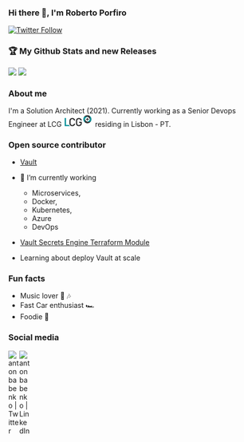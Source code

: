 ### Hi there 👋, I'm Roberto Porfiro

[![Twitter Follow](https://img.shields.io/twitter/follow/robertoporfiro?color=1DA1F2&logo=twitter&style=for-the-badge)](https://twitter.com/intent/follow?original_referer=https%3A%2F%2Fgithub.com%2Frobertoporfiro&screen_name=robertoporfiro)

### :trophy: My Github Stats and new Releases
![](https://github-readme-stats.vercel.app/api?username=robertoporfiro&show_icons=true&count_private=true)
![](https://github-readme-stats.vercel.app/api/top-langs/?username=robertoporfiro&hide=html&layout=compact)

### About me

I'm a Solution Architect (2021). Currently working as a Senior Devops Engineer at LCG ![alt text](logolcg-v2.png) residing in Lisbon - PT. 

### Open source contributor

- [Vault](https://github.com/hashicorp/vault)

- 🔭 I’m currently working 
	- Microservices,
	- Docker,
	- Kubernetes,
	- Azure
  - DevOps

- [Vault Secrets Engine Terraform Module](https://github.com/robertoporfiro/terraform-vault-secrets-engines)
- Learning about deploy Vault at scale

### Fun facts

- Music lover 🎵 🎶
- Fast Car enthusiast 🏎
- Foodie 🍲

### Social media


[<img align="left" alt="antonbabenko | Twitter" width="22px" src="https://cdn.jsdelivr.net/npm/simple-icons@v3/icons/twitter.svg" />][twitter]
[<img align="left" alt="antonbabenko | LinkedIn" width="22px" src="https://cdn.jsdelivr.net/npm/simple-icons@v3/icons/linkedin.svg" />][linkedin]

[twitter]: https://twitter.com/robertoporfiro
[linkedin]: https://linkedin.com/in/robertoporfiro

<!--
**robertoporfiro/robertoporfiro** is a ✨ _special_ ✨ repository because its `README.md` (this file) appears on your GitHub profile.

Here are some ideas to get you started:

- 🔭 I’m currently working on ...
- 🌱 I’m currently learning ...
- 👯 I’m looking to collaborate on ...
- 🤔 I’m looking for help with ...
- 💬 Ask me about ...
- 📫 How to reach me: ...
- 😄 Pronouns: ...
- ⚡ Fun fact: ...
-->
